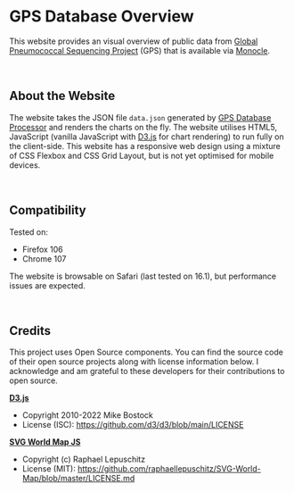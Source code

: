 # GPS Database Overview

This website provides an visual overview of public data from [Global Pneumococcal Sequencing Project](https://www.pneumogen.net/gps/) (GPS) that is available via [Monocle](https://monocle.sanger.ac.uk/login).

&nbsp;
## About the Website
The website takes the JSON file `data.json` generated by [GPS Database Processor](https://github.com/HarryHung/gps-database-processor) and renders the charts on the fly. The website utilises HTML5, JavaScript (vanilla JavaScript with [D3.js](https://d3js.org/) for chart rendering) to run fully on the client-side. This website has a responsive web design using a mixture of CSS Flexbox and CSS Grid Layout, but is not yet optimised for mobile devices.

&nbsp;
## Compatibility
Tested on:
- Firefox 106
- Chrome 107
  
The website is browsable on Safari (last tested on 16.1), but performance issues are expected. 

&nbsp;
## Credits
This project uses Open Source components. You can find the source code of their open source projects along with license information below. I acknowledge and am grateful to these developers for their contributions to open source.

[**D3.js**](https://d3js.org/)
- Copyright 2010-2022 Mike Bostock
- License (ISC): https://github.com/d3/d3/blob/main/LICENSE

[**SVG World Map JS**](https://github.com/raphaellepuschitz/SVG-World-Map)
- Copyright (c) Raphael Lepuschitz
- License (MIT): https://github.com/raphaellepuschitz/SVG-World-Map/blob/master/LICENSE.md